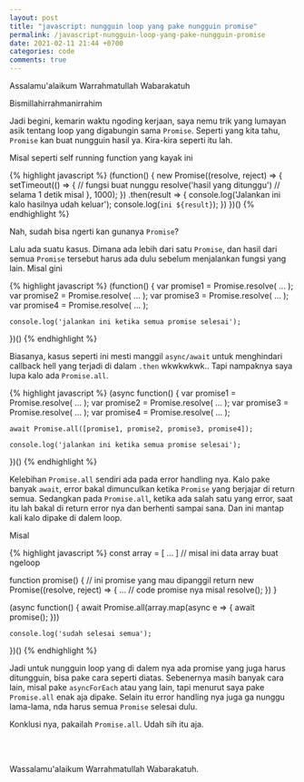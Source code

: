 ```yaml
---
layout: post
title: "javascript: nungguin loop yang pake nungguin promise"
permalink: /javascript-nungguin-loop-yang-pake-nungguin-promise
date: 2021-02-11 21:44 +0700
categories: code
comments: true
---
```

Assalamu'alaikum Warrahmatullah Wabarakatuh

Bismillahirrahmanirrahim

Jadi begini, kemarin waktu ngoding kerjaan, saya nemu trik yang lumayan asik tentang loop yang digabungin sama `Promise`. Seperti yang kita tahu, `Promise` kan buat nungguin hasil ya. Kira-kira seperti itu lah.

Misal seperti self running function yang kayak ini

{% highlight javascript %}
(function() {
    new Promise((resolve, reject) => {
        setTimeout(() => {                  // fungsi buat nunggu 
            resolve('hasil yang ditunggu')  // selama 1 detik misal
        }, 1000);
    })
        .then(result => {
            console.log('Jalankan ini kalo hasilnya udah keluar');
            console.log(`ini ${result}`);
        })
})()
{% endhighlight %}

Nah, sudah bisa ngerti kan gunanya `Promise`?

Lalu ada suatu kasus. Dimana ada lebih dari satu `Promise`, dan hasil dari semua `Promise` tersebut harus ada dulu sebelum menjalankan fungsi yang lain. Misal gini

{% highlight javascript %}
(function() {
    var promise1 = Promise.resolve( ... );
    var promise2 = Promise.resolve( ... );
    var promise3 = Promise.resolve( ... );
    var promise4 = Promise.resolve( ... );

    console.log('jalankan ini ketika semua promise selesai');
})()
{% endhighlight %}

Biasanya, kasus seperti ini mesti manggil `async/await` untuk menghindari callback hell yang terjadi di dalam `.then` wkwkwkwk.. Tapi nampaknya saya lupa kalo ada `Promise.all`.

{% highlight javascript %}
(async function() {
    var promise1 = Promise.resolve( ... );
    var promise2 = Promise.resolve( ... );
    var promise3 = Promise.resolve( ... );
    var promise4 = Promise.resolve( ... );

    await Promise.all([promise1, promise2, promise3, promise4]);

    console.log('jalankan ini ketika semua promise selesai');
})()
{% endhighlight %}

Kelebihan `Promise.all` sendiri ada pada error handling nya. Kalo pake banyak `await`, error bakal dimunculkan ketika `Promise` yang berjajar di return semua. Sedangkan pada `Promise.all`, ketika ada salah satu yang error, saat itu lah bakal di return error nya dan berhenti sampai sana. Dan ini mantap kali kalo dipake di dalem loop.

Misal 

{% highlight javascript %}
const array = [ ... ] // misal ini data array buat ngeloop

function promise() { // ini promise yang mau dipanggil
    return new Promise((resolve, reject) => {
        ... // code promise nya misal
        resolve();
    })
}

(async function() {
    await Promise.all(array.map(async e => {
        await promise();
    }))

    console.log('sudah selesai semua');
})()
{% endhighlight %}

Jadi untuk nungguin loop yang di dalem nya ada promise yang juga harus ditungguin, bisa pake cara seperti diatas. Sebenernya masih banyak cara lain, misal pake `asyncForEach` atau yang lain, tapi menurut saya pake `Promise.all` enak aja dipake. Selain itu error handling nya juga ga nunggu lama-lama, nda harus semua `Promise` selesai dulu.

Konklusi nya, pakailah `Promise.all`. Udah sih itu aja.

<br>
<br>

Wassalamu'alaikum Warrahmatullah Wabarakatuh.